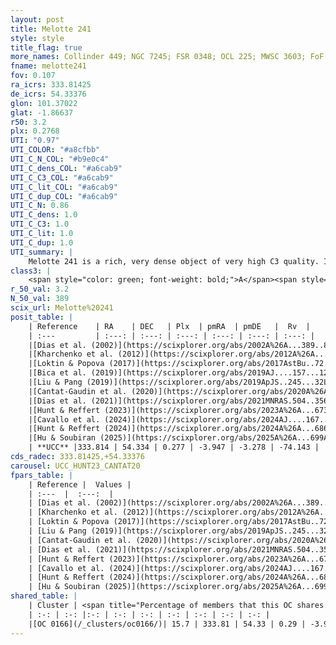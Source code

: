 ```yaml
---
layout: post
title: Melotte 241
style: style
title_flag: true
more_names: Collinder 449; NGC 7245; FSR 0348; OCL 225; MWSC 3603; FoF 166
fname: melotte241
fov: 0.107
ra_icrs: 333.81425
de_icrs: 54.33376
glon: 101.37022
glat: -1.86637
r50: 3.2
plx: 0.2768
UTI: "0.97"
UTI_COLOR: "#a8cfbb"
UTI_C_N_COL: "#b9e0c4"
UTI_C_dens_COL: "#a6cab9"
UTI_C_C3_COL: "#a6cab9"
UTI_C_lit_COL: "#a6cab9"
UTI_C_dup_COL: "#a6cab9"
UTI_C_N: 0.86
UTI_C_dens: 1.0
UTI_C_C3: 1.0
UTI_C_lit: 1.0
UTI_C_dup: 1.0
UTI_summary: |
    Melotte 241 is a rich, very dense object of very high C3 quality. It is very well-studied in the literature. This object shares a small percentage of members with a later reported entry.
class3: |
    <span style="color: green; font-weight: bold;">A</span><span style="color: green; font-weight: bold;">A</span>
r_50_val: 3.2
N_50_val: 389
scix_url: Melotte%20241
posit_table: |
    | Reference    | RA    | DEC   | Plx  | pmRA  | pmDE   |  Rv  |
    | :---         | :---: | :---: | :---: | :---: | :---: | :---: |
    |[Dias et al. (2002)](https://scixplorer.org/abs/2002A%26A...389..871D) | 333.796 | 54.343 | -- | -1.98 | -1.76 | 65.3 |
    |[Kharchenko et al. (2012)](https://scixplorer.org/abs/2012A%26A...543A.156K) | 333.81 | 54.333 | -- | -5.62 | -3.2 | -- |
    |[Loktin & Popova (2017)](https://scixplorer.org/abs/2017AstBu..72..257L) | 333.795 | 54.343 | -- | -0.641 | -0.408 | 65.3 |
    |[Bica et al. (2019)](https://scixplorer.org/abs/2019AJ....157...12B) | 333.807 | 54.338 | -- | -- | -- | -- |
    |[Liu & Pang (2019)](https://scixplorer.org/abs/2019ApJS..245...32L) | 333.829 | 54.336 | 0.295 | -3.841 | -3.188 | -- |
    |[Cantat-Gaudin et al. (2020)](https://scixplorer.org/abs/2020A%26A...640A...1C) | 333.812 | 54.336 | 0.273 | -3.952 | -3.249 | -- |
    |[Dias et al. (2021)](https://scixplorer.org/abs/2021MNRAS.504..356D) | 333.811 | 54.337 | 0.276 | -3.955 | -3.252 | -73.125 |
    |[Hunt & Reffert (2023)](https://scixplorer.org/abs/2023A%26A...673A.114H) | 333.809 | 54.339 | 0.273 | -3.942 | -3.281 | -74.444 |
    |[Cavallo et al. (2024)](https://scixplorer.org/abs/2024AJ....167...12C) | 333.807 | 54.336 | 0.274 | -- | -- | -- |
    |[Hunt & Reffert (2024)](https://scixplorer.org/abs/2024A%26A...686A..42H) | 333.809 | 54.339 | 0.273 | -3.942 | -3.281 | -74.444 |
    |[Hu & Soubiran (2025)](https://scixplorer.org/abs/2025A%26A...699A.246H) | 333.807 | 54.336 | -- | -- | -- | -- |
    | **UCC** |333.814 | 54.334 | 0.277 | -3.947 | -3.278 | -74.143 | 
cds_radec: 333.81425,+54.33376
carousel: UCC_HUNT23_CANTAT20
fpars_table: |
    | Reference |  Values |
    | :---  |  :---:  |
    | [Dias et al. (2002)](https://scixplorer.org/abs/2002A%26A...389..871D) | `E(B-V)=0.45, Dist=3467.0, Age=8.65, [Fe/H]=-0.15` |
    | [Kharchenko et al. (2012)](https://scixplorer.org/abs/2012A%26A...543A.156K) | `e_bv=0.475, distance=4000, log_age=8.55` |
    | [Loktin & Popova (2017)](https://scixplorer.org/abs/2017AstBu..72..257L) | `E(B-V)=0.457, Dmod=11.688, logt=8.275` |
    | [Liu & Pang (2019)](https://scixplorer.org/abs/2019ApJS..245...32L) | `Age=0.576, Z=0.25` |
    | [Cantat-Gaudin et al. (2020)](https://scixplorer.org/abs/2020A%26A...640A...1C) | `AVNN=0.96, DMNN=12.53, AgeNN=8.78` |
    | [Dias et al. (2021)](https://scixplorer.org/abs/2021MNRAS.504..356D) | `Av=1.412, Dist=2884, logage=8.652, [Fe/H]=-0.006` |
    | [Hunt & Reffert (2023)](https://scixplorer.org/abs/2023A%26A...673A.114H) | `AV50=1.155, diffAV50=0.419, MOD50=12.788, logAge50=8.58` |
    | [Cavallo et al. (2024)](https://scixplorer.org/abs/2024AJ....167...12C) | `AV50=1.32, dMod50=12.39, logAge50=8.72, [Fe/H]50=0.09` |
    | [Hunt & Reffert (2024)](https://scixplorer.org/abs/2024A%26A...686A..42H) | `MassJ=1783.74` |
    | [Hu & Soubiran (2025)](https://scixplorer.org/abs/2025A%26A...699A.246H) | `MA22=-0.11, MA23f=-0.37, MA23g=-0.14, MZ23=-0.2, MK24=-0.24, MF24=-0.25` |
shared_table: |
    | Cluster | <span title="Percentage of members that this OC shares with the ones listed">%</span>   | RA   | DEC   | Plx   | pmRA  | pmDE  | Rv | UTI |
    | :-: | :-: |:-: | :-: | :-: | :-: | :-: | :-: | :-: |
    |[OC 0166](/_clusters/oc0166/)| 15.7 | 333.81 | 54.33 | 0.29 | -3.94 | -3.29 | -74.72 |0.0 |
---
```

